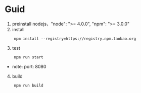 # Guid

1. preinstall nodejs，"node": ">= 4.0.0", "npm": ">= 3.0.0"
2. install
```
	npm install --registry=https://registry.npm.taobao.org
```
3. test
```
	npm run start
```
* note: port: 8080

4. build
```
	npm run build
```
